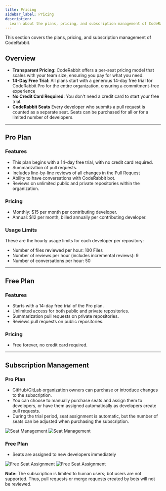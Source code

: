 ```yaml
---
title: Pricing
sidebar_label: Pricing
description:
  Learn about the plans, pricing, and subscription management of CodeRabbit.
---
```


This section covers the plans, pricing, and subscription management of
CodeRabbit.

## Overview

- **Transparent Pricing**: CodeRabbit offers a per-seat pricing model that
  scales with your team size, ensuring you pay for what you need.
- **14-Day Free Trial**: All plans start with a generous 14-day free trial for
  CodeRabbit Pro for the entire organization, ensuring a commitment-free
  experience
- **No Credit Card Required**: You don't need a credit card to start your free
  trial.
- **CodeRabbit Seats** Every developer who submits a pull request is counted as
  a separate seat. Seats can be purchased for all or for a limited number of
  developers.

---

## Pro Plan

### Features

- This plan begins with a 14-day free trial, with no credit card required.
- Summarization of pull requests.
- Includes line-by-line reviews of all changes in the Pull Request
- Ability to have conversations with CodeRabbit bot.
- Reviews on unlimited public and private repositories within the organization.

### Pricing

- Monthly: $15 per month per contributing developer.
- Annual: $12 per month, billed annually per contributing developer.

### Usage Limits

These are the hourly usage limits for each developer per repository:

- Number of files reviewed per hour: 100 Files
- Number of reviews per hour (includes incremental reviews): 9
- Number of conversations per hour: 50

---

## Free Plan

### Features

- Starts with a 14-day free trial of the Pro plan.
- Unlimited access for both public and private repositories.
- Summarization pull requests on private repositories.
- Reviews pull requests on public repositories.

### Pricing

- Free forever, no credit card required.

---

## Subscription Management

### Pro Plan

- GitHub/GitLab organization owners can purchase or introduce changes to the
  subscription.
- You can choose to manually purchase seats and assign them to developers, or
  have them assigned automatically as developers create pull requests.
- During the trial period, seat assignment is automatic, but the number of seats
  can be adjusted when purchasing the subscription.

![Seat Management](/img/about/cr_seat_manage_dark.png#gh-dark-mode-only)
![Seat Management](/img/about/cr_seat_manage_light.png#gh-light-mode-only)

### Free Plan

- Seats are assigned to new developers immediately

![Free Seat Assignment](/img/about/cr_seat_free_dark.png#gh-dark-mode-only)
![Free Seat Assignment](/img/about/cr_seat_free_light.png#gh-light-mode-only)

**Note:** The subscription is limited to human users; bot users are not
supported. Thus, pull requests or merge requests created by bots will not be
reviewed.
